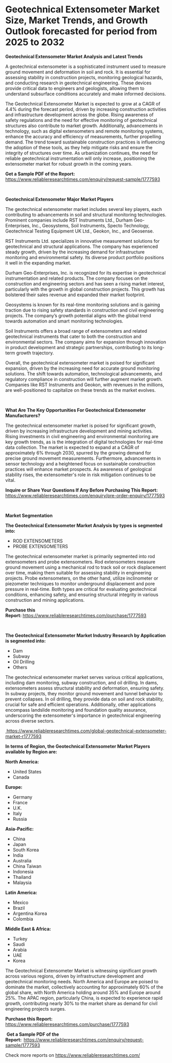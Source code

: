 <p><h1>Geotechnical Extensometer Market Size, Market Trends, and Growth Outlook forecasted for period from 2025 to 2032</h1></p><p><strong>Geotechnical Extensometer Market Analysis and Latest Trends</strong></p>
<p><p>A geotechnical extensometer is a sophisticated instrument used to measure ground movement and deformation in soil and rock. It is essential for assessing stability in construction projects, monitoring geological hazards, and conducting research in geotechnical engineering. These devices provide critical data to engineers and geologists, allowing them to understand subsurface conditions accurately and make informed decisions.</p><p>The Geotechnical Extensometer Market is expected to grow at a CAGR of 4.4% during the forecast period, driven by increasing construction activities and infrastructure development across the globe. Rising awareness of safety regulations and the need for effective monitoring of geotechnical structures also contribute to market growth. Additionally, advancements in technology, such as digital extensometers and remote monitoring systems, enhance the accuracy and efficiency of measurements, further propelling demand. The trend toward sustainable construction practices is influencing the adoption of these tools, as they help mitigate risks and ensure the integrity of structures over time. As urbanization continues, the need for reliable geotechnical instrumentation will only increase, positioning the extensometer market for robust growth in the coming years.</p></p>
<p><strong>Get a Sample PDF of the Report:&nbsp;</strong> <a href="https://www.reliableresearchtimes.com/enquiry/request-sample/1777593?utm_campaign=2273&utm_medium=2&utm_source=Github&utm_content=ia&utm_term=12042025&utm_id=geotechnical-extensometer">https://www.reliableresearchtimes.com/enquiry/request-sample/1777593</a></p>
<p>&nbsp;</p>
<p><strong>Geotechnical Extensometer Major Market Players</strong></p>
<p><p>The geotechnical extensometer market includes several key players, each contributing to advancements in soil and structural monitoring technologies. Prominent companies include RST Instruments Ltd., Durham Geo-Enterprises, Inc., Geosystems, Soil Instruments, Specto Technology, Geotechnical Testing Equipment UK Ltd., Geokon, Inc., and Geosense.</p><p>RST Instruments Ltd. specializes in innovative measurement solutions for geotechnical and structural applications. The company has experienced steady growth, driven by the increasing demand for infrastructure monitoring and environmental safety. Its diverse product portfolio positions it well in the expanding market.</p><p>Durham Geo-Enterprises, Inc. is recognized for its expertise in geotechnical instrumentation and related products. The company focuses on the construction and engineering sectors and has seen a rising market interest, particularly with the growth in global construction projects. This growth has bolstered their sales revenue and expanded their market footprint.</p><p>Geosystems is known for its real-time monitoring solutions and is gaining traction due to rising safety standards in construction and civil engineering projects. The company’s growth potential aligns with the global trend towards automation and smart monitoring technologies.</p><p>Soil Instruments offers a broad range of extensometers and related geotechnical instruments that cater to both the construction and environmental sectors. The company aims for expansion through innovation in product development and strategic partnerships, contributing to its long-term growth trajectory.</p><p>Overall, the geotechnical extensometer market is poised for significant expansion, driven by the increasing need for accurate ground monitoring solutions. The shift towards automation, technological advancements, and regulatory compliance in construction will further augment market growth. Companies like RST Instruments and Geokon, with revenues in the millions, are well-positioned to capitalize on these trends as the market evolves.</p></p>
<p>&nbsp;</p>
<p><strong>What Are The Key Opportunities For Geotechnical Extensometer Manufacturers?</strong></p>
<p><p>The geotechnical extensometer market is poised for significant growth, driven by increasing infrastructure development and mining activities. Rising investments in civil engineering and environmental monitoring are key growth trends, as is the integration of digital technologies for real-time data collection. The market is expected to expand at a CAGR of approximately 6% through 2030, spurred by the growing demand for precise ground movement measurements. Furthermore, advancements in sensor technology and a heightened focus on sustainable construction practices will enhance market prospects. As awareness of geological stability rises, the extensometer's role in risk mitigation continues to be vital.</p></p>
<p><strong>Inquire or Share Your Questions If Any Before Purchasing This Report:</strong> <a href="https://www.reliableresearchtimes.com/enquiry/pre-order-enquiry/1777593?utm_campaign=2273&utm_medium=2&utm_source=Github&utm_content=ia&utm_term=12042025&utm_id=geotechnical-extensometer">https://www.reliableresearchtimes.com/enquiry/pre-order-enquiry/1777593</a></p>
<p>&nbsp;</p>
<p><strong>Market Segmentation</strong></p>
<p><strong>The Geotechnical Extensometer Market Analysis by types is segmented into:</strong></p>
<p><ul><li>ROD EXTENSOMETERS</li><li>PROBE EXTENSOMETERS</li></ul></p>
<p><p>The geotechnical extensometer market is primarily segmented into rod extensometers and probe extensometers. Rod extensometers measure ground movement using a mechanical rod to track soil or rock displacement over time, making them suitable for assessing stability in engineering projects. Probe extensometers, on the other hand, utilize inclinometer or piezometer techniques to monitor underground displacement and pore pressure in real-time. Both types are critical for evaluating geotechnical conditions, enhancing safety, and ensuring structural integrity in various construction and mining applications.</p></p>
<p><strong>Purchase this Report:&nbsp;</strong><a href="https://www.reliableresearchtimes.com/purchase/1777593?utm_campaign=2273&utm_medium=2&utm_source=Github&utm_content=ia&utm_term=12042025&utm_id=geotechnical-extensometer">https://www.reliableresearchtimes.com/purchase/1777593</a></p>
<p>&nbsp;</p>
<p><strong>The Geotechnical Extensometer Market Industry Research by Application is segmented into:</strong></p>
<p><ul><li>Dam</li><li>Subway</li><li>Oil Drilling</li><li>Others</li></ul></p>
<p><p>The geotechnical extensometer market serves various critical applications, including dam monitoring, subway construction, and oil drilling. In dams, extensometers assess structural stability and deformation, ensuring safety. In subway projects, they monitor ground movement and tunnel behavior to prevent collapses. In oil drilling, they provide data on soil and rock stability, crucial for safe and efficient operations. Additionally, other applications encompass landslide monitoring and foundation quality assurance, underscoring the extensometer's importance in geotechnical engineering across diverse sectors.</p></p>
<p><a href="https://www.reliableresearchtimes.com/global-geotechnical-extensometer-market-r1777593?utm_campaign=2273&utm_medium=2&utm_source=Github&utm_content=ia&utm_term=12042025&utm_id=geotechnical-extensometer">&nbsp;https://www.reliableresearchtimes.com/global-geotechnical-extensometer-market-r1777593</a></p>
<p><strong>In terms of Region, the Geotechnical Extensometer Market Players available by Region are:</strong></p>
<p>
    <p> <strong> North America: </strong>
        <ul>
            <li>United States</li>
            <li>Canada</li>
        </ul>
        </p> 
    <p> <strong> Europe: </strong>
        <ul>
            <li>Germany</li>
            <li>France</li>
            <li>U.K.</li>
            <li>Italy</li>
            <li>Russia</li>
        </ul>
        </p> 
    <p> <strong> Asia-Pacific: </strong>
        <ul>
            <li>China</li>
            <li>Japan</li>
            <li>South Korea</li>
            <li>India</li>
            <li>Australia</li>
            <li>China Taiwan</li>
            <li>Indonesia</li>
            <li>Thailand</li>
            <li>Malaysia</li>
        </ul>
        </p> 
    <p> <strong> Latin America: </strong>
        <ul>
            <li>Mexico</li>
            <li>Brazil</li>
            <li>Argentina Korea</li>
            <li>Colombia</li>
        </ul>
        </p> 
    <p> <strong> Middle East & Africa: </strong>
        <ul>
            <li>Turkey</li>
            <li>Saudi</li>
            <li>Arabia</li>
            <li>UAE</li>
            <li>Korea</li>
        </ul>
    </p>
    </p>
<p><p>The Geotechnical Extensometer Market is witnessing significant growth across various regions, driven by infrastructure development and geotechnical monitoring needs. North America and Europe are poised to dominate the market, collectively accounting for approximately 60% of the global share, with North America holding around 35% and Europe around 25%. The APAC region, particularly China, is expected to experience rapid growth, contributing nearly 30% to the market share as demand for civil engineering projects surges.</p></p>
<p><strong>Purchase this Report: </strong><a href="https://www.reliableresearchtimes.com/purchase/1777593?utm_campaign=2273&utm_medium=2&utm_source=Github&utm_content=ia&utm_term=12042025&utm_id=geotechnical-extensometer">https://www.reliableresearchtimes.com/purchase/1777593</a></p>
<p>&nbsp;<strong>Get a Sample PDF of the Report:&nbsp;&nbsp;</strong><a href="https://www.reliableresearchtimes.com/enquiry/request-sample/1777593?utm_campaign=2273&utm_medium=2&utm_source=Github&utm_content=ia&utm_term=12042025&utm_id=geotechnical-extensometer">https://www.reliableresearchtimes.com/enquiry/request-sample/1777593</a></p>
<p><strong></strong></p>
<p>Check more reports on <a href="https://www.reliableresearchtimes.com/?utm_campaign=2273&utm_medium=2&utm_source=Github&utm_content=ia&utm_term=12042025&utm_id=geotechnical-extensometer">https://www.reliableresearchtimes.com/</a></p>